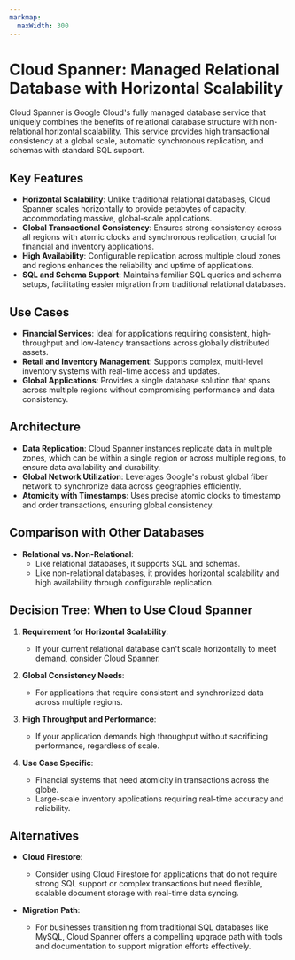 ```yaml
---
markmap:
  maxWidth: 300
---
```


# Cloud Spanner: Managed Relational Database with Horizontal Scalability
Cloud Spanner is Google Cloud's fully managed database service that uniquely combines the benefits of relational database structure with non-relational horizontal scalability. This service provides high transactional consistency at a global scale, automatic synchronous replication, and schemas with standard SQL support.

## Key Features

- **Horizontal Scalability**: Unlike traditional relational databases, Cloud Spanner scales horizontally to provide petabytes of capacity, accommodating massive, global-scale applications.
- **Global Transactional Consistency**: Ensures strong consistency across all regions with atomic clocks and synchronous replication, crucial for financial and inventory applications.
- **High Availability**: Configurable replication across multiple cloud zones and regions enhances the reliability and uptime of applications.
- **SQL and Schema Support**: Maintains familiar SQL queries and schema setups, facilitating easier migration from traditional relational databases.

## Use Cases

- **Financial Services**: Ideal for applications requiring consistent, high-throughput and low-latency transactions across globally distributed assets.
- **Retail and Inventory Management**: Supports complex, multi-level inventory systems with real-time access and updates.
- **Global Applications**: Provides a single database solution that spans across multiple regions without compromising performance and data consistency.

## Architecture

- **Data Replication**: Cloud Spanner instances replicate data in multiple zones, which can be within a single region or across multiple regions, to ensure data availability and durability.
- **Global Network Utilization**: Leverages Google's robust global fiber network to synchronize data across geographies efficiently.
- **Atomicity with Timestamps**: Uses precise atomic clocks to timestamp and order transactions, ensuring global consistency.

## Comparison with Other Databases

- **Relational vs. Non-Relational**:
  - Like relational databases, it supports SQL and schemas.
  - Like non-relational databases, it provides horizontal scalability and high availability through configurable replication.

## Decision Tree: When to Use Cloud Spanner

1. **Requirement for Horizontal Scalability**:
   - If your current relational database can't scale horizontally to meet demand, consider Cloud Spanner.

2. **Global Consistency Needs**:
   - For applications that require consistent and synchronized data across multiple regions.

3. **High Throughput and Performance**:
   - If your application demands high throughput without sacrificing performance, regardless of scale.

4. **Use Case Specific**:
   - Financial systems that need atomicity in transactions across the globe.
   - Large-scale inventory applications requiring real-time accuracy and reliability.

## Alternatives

- **Cloud Firestore**:
  - Consider using Cloud Firestore for applications that do not require strong SQL support or complex transactions but need flexible, scalable document storage with real-time data syncing.

- **Migration Path**:
  - For businesses transitioning from traditional SQL databases like MySQL, Cloud Spanner offers a compelling upgrade path with tools and documentation to support migration efforts effectively.
  